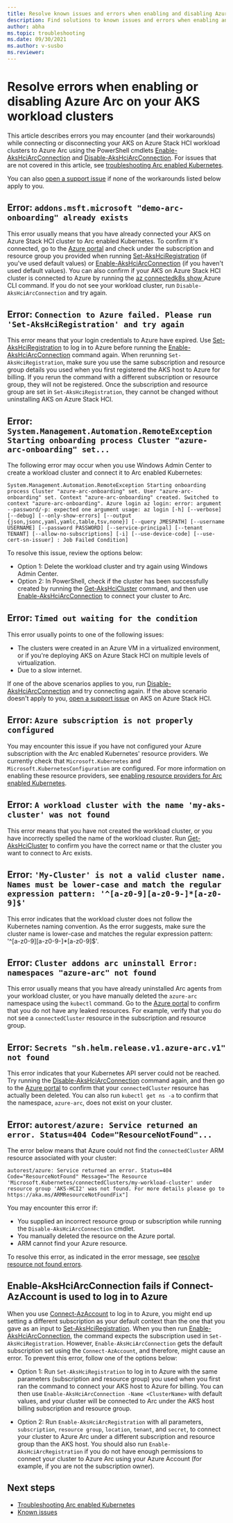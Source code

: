 ```yaml
---
title: Resolve known issues and errors when enabling and disabling Azure Arc on Azure Kubernetes Service on Azure Stack HCI workload clusters
description: Find solutions to known issues and errors when enabling and disabling Azure Arc on AKS on Azure Stack HCI workload clusters
author: abha
ms.topic: troubleshooting
ms.date: 09/30/2021
ms.author: v-susbo
ms.reviewer: 
---
```


# Resolve errors when enabling or disabling Azure Arc on your AKS workload clusters

This article describes errors you may encounter (and their workarounds) while connecting or disconnecting your AKS on Azure Stack HCI workload clusters to Azure Arc using the PowerShell cmdlets [Enable-AksHciArcConnection](./reference/ps/enable-akshciarcconnection.md) and [Disable-AksHciArcConnection](./reference/ps/disable-akshciarcconnection.md). For issues that are not covered in this article, see [troubleshooting Arc enabled Kubernetes](/azure/azure-arc/kubernetes/troubleshooting).

You can also [open a support issue](/azure-stack/aks-hci/help-support) if none of the workarounds listed below apply to you.

## Error: `addons.msft.microsoft "demo-arc-onboarding" already exists`

This error usually means that you have already connected your AKS on Azure Stack HCI cluster to Arc enabled Kubernetes. To confirm it's connected, go to the [Azure portal](https://portal.azure.com) and check under the subscription and resource group you provided when running [Set-AksHciRegistration](./reference/ps/set-akshciregistration.md) (if you've used default values) or [Enable-AksHciArcConnection](./reference/ps/enable-akshciarcconnection.md) (if you haven't used default values). You can also confirm if your AKS on Azure Stack HCI cluster is connected to Azure by running the [az connectedk8s show ](/cli/azure/connectedk8s?view=azure-cli-latest#az_connectedk8s_show&preserve-view=true) Azure CLI command. If you do not see your workload cluster, run `Disable-AksHciArcConnection` and try again.

## Error: `Connection to Azure failed. Please run 'Set-AksHciRegistration' and try again`

This error means that your login credentials to Azure have expired. Use [Set-AksHciRegistration](./reference/ps/set-akshciregistration.md) to log in to Azure before running the [Enable-AksHciArcConnection](./reference/ps/enable-akshciarcconnection.md) command again. When rerunning `Set-AksHciRegistration`, make sure you use the same subscription and resource group details you used when you first registered the AKS host to Azure for billing. If you rerun the command with a different subscription or resource group, they will not be registered. Once the subscription and resource group are set in `Set-AksHciRegistration`, they cannot be changed without uninstalling AKS on Azure Stack HCI.


## Error: `System.Management.Automation.RemoteException Starting onboarding process Cluster "azure-arc-onboarding" set...`

The following error may occur when you use Windows Admin Center to create a workload cluster and connect it to Arc enabled Kubernetes:

`System.Management.Automation.RemoteException Starting onboarding process Cluster "azure-arc-onboarding" set. User "azure-arc-onboarding" set. Context "azure-arc-onboarding" created. Switched to context "azure-arc-onboarding". Azure login az login: error: argument --password/-p: expected one argument usage: az login [-h] [--verbose] [--debug] [--only-show-errors] [--output {json,jsonc,yaml,yamlc,table,tsv,none}] [--query JMESPATH] [--username USERNAME] [--password PASSWORD] [--service-principal] [--tenant TENANT] [--allow-no-subscriptions] [-i] [--use-device-code] [--use-cert-sn-issuer] : Job Failed Condition]`

To resolve this issue, review the options below:

- Option 1: Delete the workload cluster and try again using Windows Admin Center. 
- Option 2: In PowerShell, check if the cluster has been successfully created by running the [Get-AksHciCluster](./reference/ps/get-akshcicluster.md) command, and then use [Enable-AksHciArcConnection](./reference/ps/enable-akshciarcconnection.md) to connect your cluster to Arc.

## Error: `Timed out waiting for the condition`

This error usually points to one of the following issues:

- The clusters were created in an Azure VM in a virtualized environment, or if you're deploying AKS on Azure Stack HCI on multiple levels of virtualization. 
- Due to a slow internet.

If one of the above scenarios applies to you, run [Disable-AksHciArcConnection](./reference/ps/disable-akshciarcconnection.md) and try connecting again. If the above scenario doesn't apply to you,  [open a support issue](/azure-stack/aks-hci/help-support) on AKS on Azure Stack HCI.


## Error: `Azure subscription is not properly configured`

You may encounter this issue if you have not configured your Azure subscription with the Arc enabled Kubernetes' resource providers. We currently check that `Microsoft.Kubernetes` and `Microsoft.KubernetesConfiguration` are configured. For more information on enabling these resource providers, see [enabling resource providers for Arc enabled Kubernetes](/azure/azure-arc/kubernetes/quickstart-connect-cluster?tabs=azure-cli#1-register-providers-for-azure-arc-enabled-kubernetes).


## Error: `A workload cluster with the name 'my-aks-cluster' was not found`

This error means that you have not created the workload cluster, or you have incorrectly spelled the name of the workload cluster. Run [Get-AksHciCluster](./reference/ps/get-akshcicluster.md) to confirm you have the correct name or that the cluster you want to connect to Arc exists.

## Error: `'My-Cluster' is not a valid cluster name. Names must be lower-case and match the regular expression pattern: '^[a-z0-9][a-z0-9-]*[a-z0-9]$'`

This error indicates that the workload cluster does not follow the Kubernetes naming convention. As the error suggests, make sure the cluster name is lower-case and matches the regular expression pattern: '^[a-z0-9][a-z0-9-]*[a-z0-9]$'.

## Error: `Cluster addons arc uninstall Error: namespaces "azure-arc" not found`

This error usually means that you have already uninstalled Arc agents from your workload cluster, or you have manually deleted the `azure-arc` namespace using the `kubectl` command. Go to the [Azure portal](https://portal.azure.com) to confirm that you do not have any leaked resources. For example, verify that you do not see a `connectedCluster` resource in the subscription and resource group.

## Error: `Secrets "sh.helm.release.v1.azure-arc.v1" not found`

This error indicates that your Kubernetes API server could not be reached. Try running the [Disable-AksHciArcConnection](./reference/ps/disable-akshciarcconnection.md) command again, and then go to the [Azure portal](https://portal.azure.com) to confirm that your `connectedCluster` resource has actually been deleted. You can also run `kubectl get ns -a` to confirm that the namespace, `azure-arc`, does not exist on your cluster.

## Error: `autorest/azure: Service returned an error. Status=404 Code="ResourceNotFound"...`

The error below means that Azure could not find the `connectedCluster` ARM resource associated with your cluster:

`autorest/azure: Service returned an error. Status=404 Code="ResourceNotFound" Message="The Resource 'Microsoft.Kubernetes/connectedClusters/my-workload-cluster' under resource group 'AKS-HCI2' was not found. For more details please go to https://aka.ms/ARMResourceNotFoundFix"]`

You may encounter this error if: 

- You supplied an incorrect resource group or subscription while running the `Disable-AksHciArcConnection` cmdlet. 
- You manually deleted the resource on the Azure portal.
- ARM cannot find your Azure resource.

To resolve this error, as indicated in the error message, see [resolve resource not found errors](/azure/azure-resource-manager/templates/error-not-found).

## Enable-AksHciArcConnection fails if Connect-AzAccount is used to log in to Azure

When you use [Connect-AzAccount](/powershell/module/az.accounts/connect-azaccount?view=azps-6.4.0&preserve-view=true) to log in to Azure, you might end up setting a different subscription as your default context than the one that you gave as an input to [Set-AksHciRegistration](./reference/ps/set-akshciregistration.md). When you then run [Enable-AksHciArcConnection](./reference/ps/enable-akshciarcconnection.md), the command expects the subscription used in `Set-AksHciRegistration`. However, `Enable-AksHciArcConnection` gets the default subscription set using the `Connect-AzAccount`, and therefore, might cause an error. To prevent this error, follow one of the options below:

- Option 1: Run `Set-AksHciRegistration` to log in to Azure with the same parameters (subscription and resource group) you used when you first ran the command to connect your AKS host to Azure for billing. You can then use `Enable-AksHciArcConnection -Name <ClusterName>` with default values, and your cluster will be connected to Arc under the AKS host billing subscription and resource group. 

- Option 2: Run `Enable-AksHciArcRegistration` with all parameters, `subscription`, `resource group`, `location`, `tenant`, and `secret`, to connect your cluster to Azure Arc under a different subscription and resource group than the AKS host. You should also run `Enable-AksHciArcRegistration` if you do not have enough permissions to connect your cluster to Azure Arc using your Azure Account (for example, if you are not the subscription owner).

## Next steps

- [Troubleshooting Arc enabled Kubernetes](/azure/azure-arc/kubernetes/troubleshooting)
- [Known issues](./known-issues.md)
